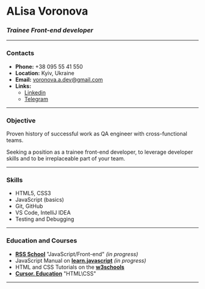 
# ALisa Voronova


### _Trainee Front-end developer_
***

### Contacts

* **Phone:** +38 095 55 41 550
* **Location:** Kyiv, Ukraine
* **Email:** voronova.a.dev@gmail.com
* **Links:** 
    * [Linkedin](https://www.linkedin.com/in/alisavoronova/ "Профиль в Linkedin")
    * [Telegram](https://t.me/neskuchnozhit "Написать в Telegram")

***
### Objective 
Proven history of successful work as QA engineer with cross-functional teams.

Seeking a position as a trainee front-end developer, to leverage developer skills and to be irreplaceable part of your team.

***
### Skills
* HTML5, CSS3
* JavaScript (basics)
* Git, GitHub
* VS Code, IntelliJ IDEA
* Testing and Debugging

***

### Education and Courses

* **[RSS School](https://rs.school/)** "JavaScript/Front-end"  _(in progress)_
* JavaScript Manual on **[learn.javascript](https://learn.javascript.ru/)** _(in progress)_
* HTML and CSS Tutorials on the **[w3schools](https://www.w3schools.com/)** 
* **[Cursor. Education](https://cursor.education/uk/)** "HTML\CSS"

***
